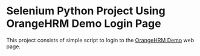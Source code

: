 # Selenium Python Project Using OrangeHRM Demo Login Page

This project consists of simple script to login to the [OrangeHRM Demo](https://opensource-demo.orangehrmlive.com/) web page.
